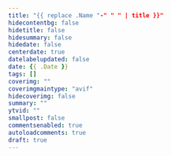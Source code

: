 ```yaml
---
title: "{{ replace .Name "-" " " | title }}"
hidecontentbg: false
hidetitle: false
hidesummary: false
hidedate: false
centerdate: true
datelabelupdated: false
date: {{ .Date }}
tags: []
coverimg: ""
coverimgmaintype: "avif"
hidecoverimg: false
summary: ""
ytvid: ""
smallpost: false
commentsenabled: true
autoloadcomments: true
draft: true
---
```


